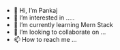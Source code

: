 - 👋 Hi, I’m Pankaj
- 👀 I’m interested in .....
- 🌱 I’m currently learning Mern Stack
- 💞️ I’m looking to collaborate on ...
- 📫 How to reach me ...

<!---
323432pankaj/323432pankaj is a ✨ special ✨ repository because its `README.md` (this file) appears on your GitHub profile.
You can click the Preview link to take a look at your changes.
--->
